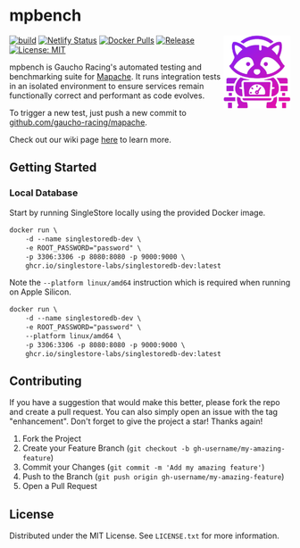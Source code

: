 # mpbench

<img align="right" width="120px" src="assets/mpbench.png" alt="rincon-logo">

[![build](https://github.com/Gaucho-Racing/mpbench/actions/workflows/build.yml/badge.svg)](https://github.com/Gaucho-Racing/mpbench/actions/workflows/build.yml)
[![Netlify Status](https://api.netlify.com/api/v1/badges/c761998a-1e64-4f7c-9d31-7e69d63b30c0/deploy-status)](https://app.netlify.com/sites/gr-mpbench/deploys)
[![Docker Pulls](https://img.shields.io/docker/pulls/gauchoracing/mpbench?style=flat-square)](https://hub.docker.com/r/gauchoracing/mpbench)
[![Release](https://img.shields.io/github/release/gaucho-racing/mpbench.svg?style=flat-square)](https://github.com/gaucho-racing/mpbench/releases)
[![License: MIT](https://img.shields.io/badge/License-MIT-yellow.svg)](https://opensource.org/licenses/MIT)

mpbench is Gaucho Racing's automated testing and benchmarking suite for [Mapache](https://github.com/gaucho-racing/mapache). It runs integration tests in an isolated environment to ensure services remain functionally correct and performant as code evolves.

To trigger a new test, just push a new commit to [github.com/gaucho-racing/mapache](github.com/gaucho-racing/mapache).

Check out our wiki page [here](https://wiki.gauchoracing.com/books/mpbench) to learn more.

## Getting Started

### Local Database

Start by running SingleStore locally using the provided Docker image.

```
docker run \
    -d --name singlestoredb-dev \
    -e ROOT_PASSWORD="password" \
    -p 3306:3306 -p 8080:8080 -p 9000:9000 \
    ghcr.io/singlestore-labs/singlestoredb-dev:latest
```

Note the `--platform linux/amd64` instruction which is required when running on Apple Silicon.

```
docker run \
    -d --name singlestoredb-dev \
    -e ROOT_PASSWORD="password" \
    --platform linux/amd64 \
    -p 3306:3306 -p 8080:8080 -p 9000:9000 \
    ghcr.io/singlestore-labs/singlestoredb-dev:latest
```

## Contributing

If you have a suggestion that would make this better, please fork the repo and create a pull request. You can also simply open an issue with the tag "enhancement".
Don't forget to give the project a star! Thanks again!

1. Fork the Project
2. Create your Feature Branch (`git checkout -b gh-username/my-amazing-feature`)
3. Commit your Changes (`git commit -m 'Add my amazing feature'`)
4. Push to the Branch (`git push origin gh-username/my-amazing-feature`)
5. Open a Pull Request

## License

Distributed under the MIT License. See `LICENSE.txt` for more information.
